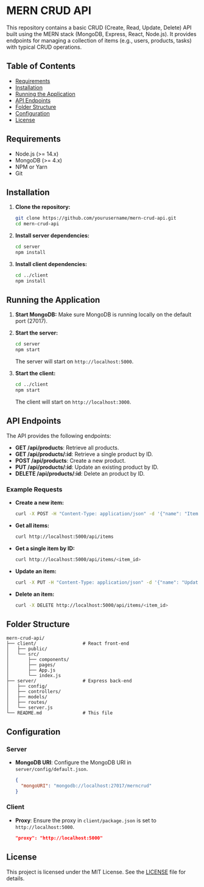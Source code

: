 # MERN CRUD API

This repository contains a basic CRUD (Create, Read, Update, Delete) API built using the MERN stack (MongoDB, Express, React, Node.js). It provides endpoints for managing a collection of items (e.g., users, products, tasks) with typical CRUD operations.

## Table of Contents

- [Requirements](#requirements)
- [Installation](#installation)
- [Running the Application](#running-the-application)
- [API Endpoints](#api-endpoints)
- [Folder Structure](#folder-structure)
- [Configuration](#configuration)
- [License](#license)

## Requirements

- Node.js (>= 14.x)
- MongoDB (>= 4.x)
- NPM or Yarn
- Git

## Installation

1. **Clone the repository:**

   ```bash
   git clone https://github.com/yourusername/mern-crud-api.git
   cd mern-crud-api
   ```

2. **Install server dependencies:**

   ```bash
   cd server
   npm install
   ```

3. **Install client dependencies:**

   ```bash
   cd ../client
   npm install
   ```

## Running the Application

1. **Start MongoDB:** Make sure MongoDB is running locally on the default port (27017).

2. **Start the server:**

   ```bash
   cd server
   npm start
   ```

   The server will start on `http://localhost:5000`.

3. **Start the client:**

   ```bash
   cd ../client
   npm start
   ```

   The client will start on `http://localhost:3000`.

## API Endpoints

The API provides the following endpoints:

- **GET /api/products**: Retrieve all products.
- **GET /api/products/:id**: Retrieve a single product by ID.
- **POST /api/products**: Create a new product.
- **PUT /api/products/:id**: Update an existing product by ID.
- **DELETE /api/products/:id**: Delete an product by ID.

### Example Requests

- **Create a new item:**

  ```bash
  curl -X POST -H "Content-Type: application/json" -d '{"name": "Item1", "description": "This is item 1"}' http://localhost:5000/api/items
  ```

- **Get all items:**

  ```bash
  curl http://localhost:5000/api/items
  ```

- **Get a single item by ID:**

  ```bash
  curl http://localhost:5000/api/items/<item_id>
  ```

- **Update an item:**

  ```bash
  curl -X PUT -H "Content-Type: application/json" -d '{"name": "Updated Item", "description": "Updated description"}' http://localhost:5000/api/items/<item_id>
  ```

- **Delete an item:**

  ```bash
  curl -X DELETE http://localhost:5000/api/items/<item_id>
  ```

## Folder Structure

```
mern-crud-api/
├── client/                 # React front-end
│   ├── public/
│   └── src/
│       ├── components/
│       ├── pages/
│       ├── App.js
│       └── index.js
├── server/                 # Express back-end
│   ├── config/
│   ├── controllers/
│   ├── models/
│   ├── routes/
│   └── server.js
└── README.md               # This file
```

## Configuration

### Server

- **MongoDB URI**: Configure the MongoDB URI in `server/config/default.json`.

  ```json
  {
    "mongoURI": "mongodb://localhost:27017/merncrud"
  }
  ```

### Client

- **Proxy**: Ensure the proxy in `client/package.json` is set to `http://localhost:5000`.

  ```json
  "proxy": "http://localhost:5000"
  ```

## License

This project is licensed under the MIT License. See the [LICENSE](LICENSE) file for details.

